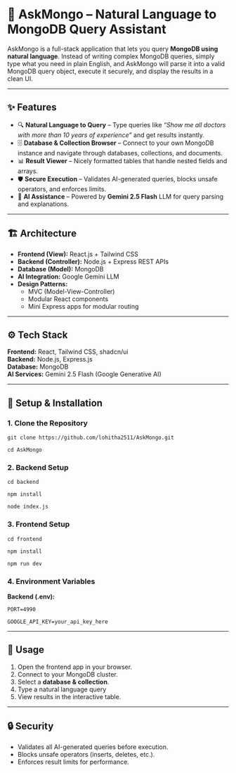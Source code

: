 # 📖 AskMongo – Natural Language to MongoDB Query Assistant

AskMongo is a full-stack application that lets you query **MongoDB using natural language**. Instead of writing complex MongoDB queries, simply type what you need in plain English, and AskMongo will parse it into a valid MongoDB query object, execute it securely, and display the results in a clean UI.  

---

## ✨ Features

- 🔍 **Natural Language to Query** – Type queries like *“Show me all doctors with more than 10 years of experience”* and get results instantly.  
- 🗄️ **Database & Collection Browser** – Connect to your own MongoDB instance and navigate through databases, collections, and documents.  
- 📊 **Result Viewer** – Nicely formatted tables that handle nested fields and arrays.  
- 🛡️ **Secure Execution** – Validates AI-generated queries, blocks unsafe operators, and enforces limits.  
- 🤖 **AI Assistance** – Powered by **Gemini 2.5 Flash** LLM for query parsing and explanations.  

---

## 🏗️ Architecture

- **Frontend (View):** React.js + Tailwind CSS  
- **Backend (Controller):** Node.js + Express REST APIs  
- **Database (Model):** MongoDB  
- **AI Integration:** Google Gemini LLM
- **Design Patterns:**  
  - MVC (Model-View-Controller)  
  - Modular React components  
  - Mini Express apps for modular routing  

---

## ⚙️ Tech Stack

**Frontend:** React, Tailwind CSS, shadcn/ui  
**Backend:** Node.js, Express.js  
**Database:** MongoDB  
**AI Services:** Gemini 2.5 Flash (Google Generative AI)  

---

## 🔧 Setup & Installation

### 1. Clone the Repository

  `git clone https://github.com/lohitha2511/AskMongo.git`
   
  `cd AskMongo`

### 2. Backend Setup
`cd backend`

`npm install`

`node index.js`

### 3. Frontend Setup

`cd frontend`

`npm install`

`npm run dev`


### 4. Environment Variables
**Backend (.env):**

`PORT=4990`

`GOOGLE_API_KEY=your_api_key_here`

---

## 🚀 Usage

1. Open the frontend app in your browser.  
2. Connect to your MongoDB cluster.  
3. Select a **database & collection**.  
4. Type a natural language query
5. View results in the interactive table.  

---

## 🔒 Security

- Validates all AI-generated queries before execution.  
- Blocks unsafe operators (inserts, deletes, etc.).  
- Enforces result limits for performance.
